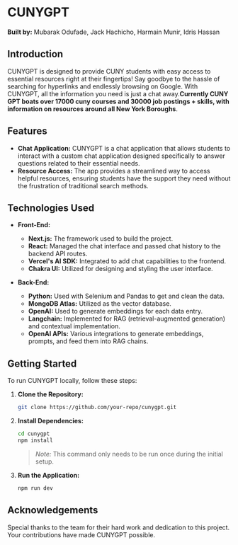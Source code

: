 # CUNYGPT

**Built by:** Mubarak Odufade, Jack Hachicho, Harmain Munir, Idris Hassan

## Introduction

CUNYGPT is designed to provide CUNY students with easy access to essential resources right at their fingertips! Say goodbye to the hassle of searching for hyperlinks and endlessly browsing on Google. With CUNYGPT, all the information you need is just a chat away.**Currently CUNY GPT boats over 17000 cuny courses and 30000 job postings + skills, with information on resources around all New York Boroughs**.

## Features

- **Chat Application:** CUNYGPT is a chat application that allows students to interact with a custom chat application designed specifically to answer questions related to their essential needs.
- **Resource Access:** The app provides a streamlined way to access helpful resources, ensuring students have the support they need without the frustration of traditional search methods.

## Technologies Used

- **Front-End:**
  - **Next.js:** The framework used to build the project.
  - **React:** Managed the chat interface and passed chat history to the backend API routes.
  - **Vercel's AI SDK:** Integrated to add chat capabilities to the frontend.
  - **Chakra UI:** Utilized for designing and styling the user interface.

- **Back-End:**
  - **Python:** Used with Selenium and Pandas to get and clean the data.
  - **MongoDB Atlas:** Utilized as the vector database.
  - **OpenAI:** Used to generate embeddings for each data entry.
  - **Langchain:** Implemented for RAG (retrieval-augmented generation) and contextual implementation.
  - **OpenAI APIs:** Various integrations to generate embeddings, prompts, and feed them into RAG chains.

## Getting Started

To run CUNYGPT locally, follow these steps:

1. **Clone the Repository:**
   ```bash
   git clone https://github.com/your-repo/cunygpt.git
   ```
2. **Install Dependencies:**
   ```bash
   cd cunygpt
   npm install
   ```
   > *Note:* This command only needs to be run once during the initial setup.
   
3. **Run the Application:**
   ```bash
   npm run dev
   ```

## Acknowledgements

Special thanks to the team for their hard work and dedication to this project. Your contributions have made CUNYGPT possible.
